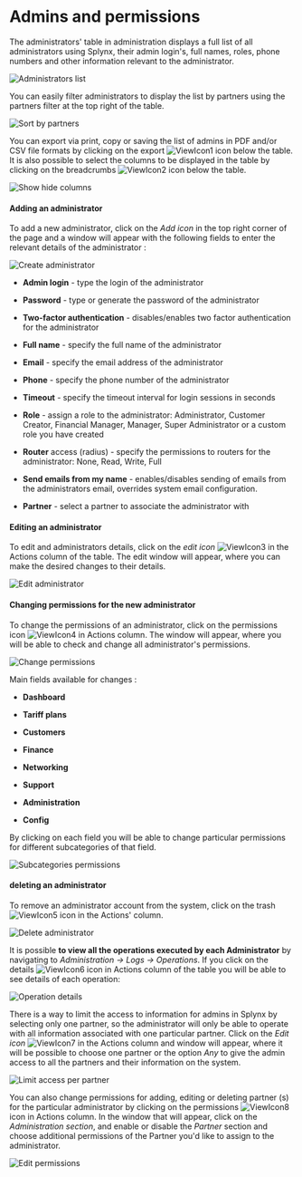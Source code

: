 Admins and permissions
======================

The administrators' table in administration displays a full list of all administrators using Splynx, their admin login's, full names, roles, phone numbers and other information relevant to the administrator.

![Administrators list](administrators_list.png)

You can easily filter administrators to display the list by partners using the partners filter at the top right of the table.

![Sort by partners](sort_by_partners.png)

You can export via print, copy or saving the list of admins in PDF and/or CSV file formats by clicking on the export <icon class="image-icon">![ViewIcon1](view_icon1.png)</icon> icon below the table. It is also possible to select the columns to be displayed in the table by clicking on the breadcrumbs <icon class="image-icon">![ViewIcon2](view_icon2.png)</icon> icon below the table.

![Show hide columns](show_hide_columns.png)


#### Adding an administrator
To add a new administrator, click on the *Add icon* in the top right corner of the page and a window will appear with the following fields to enter the relevant details of the administrator :

![Create administrator](create_administrator2.png)

* **Admin login** - type the login of the administrator


* **Password** - type or generate the password of the administrator


* **Two-factor authentication** - disables/enables two factor authentication for the administrator  


* **Full name** - specify the full name of the administrator


* **Email** - specify the email address of the administrator


* **Phone** - specify the phone number of the administrator


* **Timeout** - specify the timeout interval for login sessions in seconds


* **Role** - assign a role to the administrator: Administrator, Customer Creator, Financial Manager, Manager, Super Administrator or a custom role you have created


* **Router** access (radius) - specify the permissions to routers for the administrator: None, Read, Write, Full

* **Send emails from my name** - enables/disables sending of emails from the administrators email, overrides system email configuration.

* **Partner** - select a partner to associate the administrator with


#### Editing an administrator
To edit and administrators details, click on the *edit icon* <icon class="image-icon">![ViewIcon3](view_icon3.png)</icon> in the Actions column of the table. The edit window will appear, where you can make the desired changes to their details.

![Edit administrator](edit_administrator.png)


#### Changing permissions for the new administrator
To change the permissions of an administrator, click on the permissions icon <icon class="image-icon">![ViewIcon4](view_icon4.png)</icon> in Actions column. The window will appear, where you will be able to check and change all administrator's permissions.

![Change permissions](change_permissions.png)

Main fields available for changes :

* **Dashboard**


* **Tariff plans**


* **Customers**


* **Finance**


* **Networking**


* **Support**


* **Administration**


* **Config**

By clicking on each field you will be able to change particular permissions for different subcategories of that field.

![Subcategories permissions](subcategories_permissions.png)


#### deleting an administrator
To remove an administrator account from the system, click on the trash <icon class="image-icon">![ViewIcon5](view_icon5.png)</icon> icon in the Actions' column.

![Delete administrator](delete_administrator.png)

It is possible **to view all the operations executed by each Administrator** by navigating to *Administration → Logs → Operations*. If you click on the details <icon class="image-icon">![ViewIcon6](view_icon6.png)</icon> icon in Actions column of the table you will be able to see details of each operation:

![Operation details](operation_details.png)

There is a way to limit the access to information for admins in Splynx by selecting only one partner, so the administrator will only be able to operate with all information associated with one particular partner. Click on the  *Edit icon* <icon class="image-icon">![ViewIcon7](view_icon7.png)</icon> in the Actions column and window will appear, where it will be possible to choose one partner or the option *Any* to give the admin access to all the partners and their information on the system.

![Limit access per partner](access_per_partner.png)

You can also change permissions for adding, editing or deleting partner (s) for the particular administrator by clicking on the permissions <icon class="image-icon">![ViewIcon8](view_icon8.png)</icon> icon in Actions column. In the window that will appear, click on the *Administration section*, and enable or disable the *Partner* section and choose additional permissions of the Partner you'd like to assign to the administrator.

![Edit permissions](edit_permissions.png)
